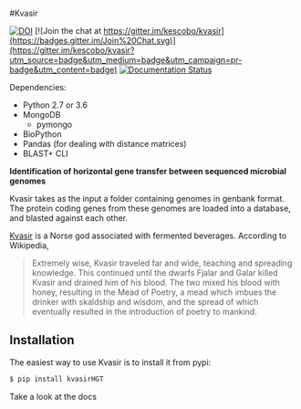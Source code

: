 #Kvasir

[![DOI](https://zenodo.org/badge/22309/kescobo/kvasir.svg)](https://zenodo.org/badge/latestdoi/22309/kescobo/kvasir)
[![Join the chat at https://gitter.im/kescobo/kvasir](https://badges.gitter.im/Join%20Chat.svg)](https://gitter.im/kescobo/kvasir?utm_source=badge&utm_medium=badge&utm_campaign=pr-badge&utm_content=badge) 
[![Documentation Status](https://readthedocs.org/projects/kvasir/badge/?version=latest)](http://kvasir.readthedocs.io/en/latest/?badge=latest)

Dependencies:
* Python 2.7 or 3.6
* MongoDB
  * pymongo
* BioPython
* Pandas (for dealing with distance matrices)
* BLAST+ CLI

**Identification of horizontal gene transfer between sequenced microbial genomes**

Kvasir takes as the input a folder containing genomes in genbank format. The
protein coding genes from these genomes are loaded into a database, and blasted
against each other.

[Kvasir](https://en.wikipedia.org/wiki/Kvasir) is a Norse god associated with
fermented beverages. According to Wikipedia,

>Extremely wise, Kvasir traveled far and wide, teaching and spreading knowledge.
This continued until the dwarfs Fjalar and Galar killed Kvasir and drained him
of his blood. The two mixed his blood with honey, resulting in the Mead of
Poetry, a mead which imbues the drinker with skaldship and wisdom, and the
spread of which eventually resulted in the introduction of poetry to mankind.

## Installation

The easiest way to use Kvasir is to install it from pypi:

```sh
$ pip install kvasirHGT
```

Take a look at the docs <!-- TODO add link -->

